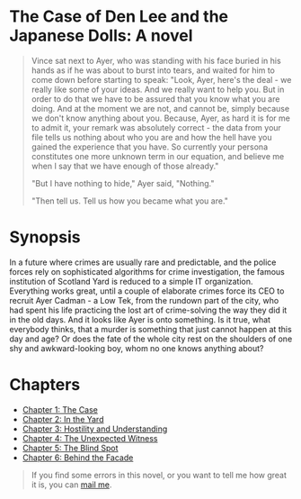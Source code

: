 The Case of Den Lee and the Japanese Dolls: A novel
===

> Vince sat next to Ayer, who was standing with his face buried in his hands as if he was about to burst into tears, and waited for him to come down before starting to speak: "Look, Ayer, here's the deal - we really like some of your ideas. And we really want to help you. But in order to do that we have to be assured that you know what you are doing. And at the moment we are not, and cannot be, simply because we don't know anything about you. Because, Ayer, as hard it is for me to admit it, your remark was absolutely correct - the data from your file tells us nothing about who you are and how the hell have you gained the experience that you have. So currently your persona constitutes one more unknown term in our equation, and believe me when I say that we have enough of those already."
>
> "But I have nothing to hide," Ayer said, "Nothing."
>
> "Then tell us. Tell us how you became what you are."

Synopsis
===

In a future where crimes are usually rare and predictable, and the police forces rely on sophisticated algorithms for crime investigation, the famous institution of Scotland Yard is reduced to a simple IT organization. Everything works great, until a couple of elaborate crimes force its CEO to recruit Ayer Cadman - a Low Tek, from the rundown part of the city, who had spent his life practicing the lost art of crime-solving the way they did it in the old days. And it looks like Ayer is onto something. Is it true, what everybody thinks, that a murder is something that just cannot happen at this day and age? Or does the fate of the whole city rest on the shoulders of one shy and awkward-looking boy, whom no one knows anything about?

Chapters
===

* [Chapter 1: The Case](01.md)
* [Chapter 2: In the Yard](02.md)
* [Chapter 3: Hostility and Understanding](03.md)
* [Chapter 4: The Unexpected Witness](04.md)
* [Chapter 5: The Blind Spot](05.md)
* [Chapter 6: Behind the Facade](06.md)

> If you find some errors in this novel, or you want to tell me how great it is, you can [mail me](mailto:marinovboris@gmail.com).

